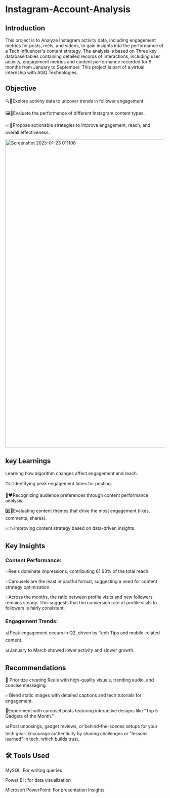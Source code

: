 # Instagram-Account-Analysis
## Introduction

This project is to Analyze Instagram activity data, including engagement metrics for posts, reels, and videos, to gain insights into the performance of a Tech Influencer's content strategy.
The analysis is based on Three key database tables containing detailed records of interactions, including user activity, engagement metrics and content performance recorded for 9 months from January to September.
This project is part of a virtual internship with AtliQ Technologies.
## Objective

🔍👥Explore activity data to uncover trends in follower engagement.

🖼️🎥Evaluate the performance of different Instagram content types.

📈🚀Propose actionable strategies to improve engagement, reach, and overall effectiveness.

<img width="973" alt="Screenshot 2025-01-23 011108" src="https://github.com/user-attachments/assets/2042f3f1-401f-474f-8bc5-43eb753348df" />


## key Learnings

Learning how algorithm changes affect engagement and reach.

⏰📈Identifying peak engagement times for posting.

💬❤️Recognizing audience preferences through content performance analysis.

#️⃣📝Evaluating content themes that drive the most engagement (likes, comments, shares).

📈📉Improving content strategy based on data-driven insights.

## Key Insights
### Content Performance:
💡Reels dominate impressions, contributing 61.63% of the total reach.

💡Carousels are the least impactful format, suggesting a need for content strategy optimization.

💡Across the months, the ratio between profile visits and new followers remains steady. This suggests that the conversion rate of profile visits to followers is fairly consistent.


### Engagement Trends:
 📊Peak engagement occurs in Q2, driven by Tech Tips and mobile-related content.

 📊January to March showed lower activity and slower growth.

## Recommendations

🎯 Prioritize creating Reels with high-quality visuals, trending audio, and concise messaging.

✅Blend static images with detailed captions and tech tutorials for engagement.

🔧Experiment with carousel posts featuring interactive designs like "Top 5 Gadgets of the Month."

📊Post unboxings, gadget reviews, or behind-the-scenes setups for your tech gear. Encourage authenticity by sharing challenges or "lessons learned" in tech, which builds trust.


## 🛠️ Tools Used
MySQl : For writing queries

Power Bi : for data visualization

Microsoft PowerPoint: For presentation Insights.

